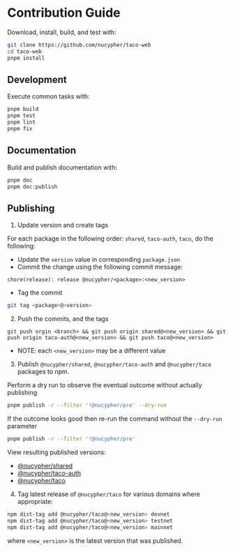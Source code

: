 # Contribution Guide

Download, install, build, and test with:

```bash
git clone https://github.com/nucypher/taco-web
cd taco-web
pnpm install
```

## Development

Execute common tasks with:

```bash
pnpm build
pnpm test
pnpm lint
pnpm fix
```

## Documentation

Build and publish documentation with:

```bash
pnpm doc
pnpm doc:publish
```

## Publishing

1. Update version and create tags

For each package in the following order: `shared`, `taco-auth`, `taco`, do the following:
- Update the `version` value in corresponding `package.json`
- Commit the change using the following commit message:
```
chore(release): release @nucypher/<package>:<new_version>
```
- Tag the commit
```bash
git tag <package>@<version>
```

2. Push the commits, and the tags
```
git push orgin <branch> && git push origin shared@<new_version> && git push origin taco-auth@<new_version> && git push taco@<new_version>
```
* NOTE: each `<new_version>` may be a different value

3. Publish `@nucypher/shared`, `@nucypher/taco-auth` and `@nucypher/taco` packages to npm.

Perform a dry run to observe the eventual outcome without actually publishing
```bash
pnpm publish -r --filter '!@nucypher/pre' --dry-run
```

If the outcome looks good then re-run the command without the `--dry-run` parameter
```bash
pnpm publish -r --filter '!@nucypher/pre'
```

View resulting published versions:
- [@nucypher/shared](https://www.npmjs.com/package/@nucypher/shared?activeTab=versions)
- [@nucypher/taco-auth](https://www.npmjs.com/package/@nucypher/taco-auth?activeTab=versions)
- [@nucypher/taco](https://www.npmjs.com/package/@nucypher/taco?activeTab=versions)

4. Tag latest release of `@nucypher/taco` for various domains where appropriate:
```bash
npm dist-tag add @nucypher/taco@<new_version> devnet
npm dist-tag add @nucypher/taco@<new_version> testnet
npm dist-tag add @nucypher/taco@<new_version> mainnet
```

where `<new_version>` is the latest version that was published.
